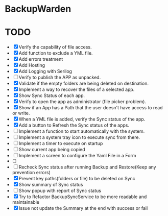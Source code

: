 # BackupWarden

# TODO
- [x] Verify the capability of file access.
- [x] Add function to exclude a YML file.
- [x] Add errors treatment
- [x] Add Hosting
- [x] Add Logging with Serilog
- [ ] Verify to publish the APP as unpacked.
- [x] Validate if the empty folders are being deleted on destination.
- [x] Implement a way to recover the files of a selected app.
- [x] Show Sync Status of each app.
- [x] Verify to open the app as administrator (file picker problem).
- [x] Show if an App has a Path that the user doesn't have access to read or write.
- [x] When a YML file is added, verify the Sync status of the app.
- [x] Add a button to Refresh the Sync status of the apps.
- [ ] Implement a function to start automatically with the system.
- [ ] Implement a system tray icon to execute sync from there.
- [ ] Implement a timer to execute on startup
- [ ] Show current app being copied
- [ ] Implement a screen to configure the Yaml File in a Form
- [ ] 
- [ ] Recheck Sync status after running Backup and Restore(Keep any prevention errors)
- [x] Prevent key paths(folders or file) to be deleted on Sync
- [x] Show summary of Sync status
- [ ] Show popup with report of Sync status
- [x] Try to Refactor BackupSyncService to be more readable and maintainable
- [x] Issue not update the Summary at the end with success or fail

